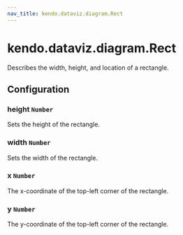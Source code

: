 ```yaml
---
nav_title: kendo.dataviz.diagram.Rect
---
```


# kendo.dataviz.diagram.Rect

Describes the width, height, and location of a rectangle.

## Configuration

### height `Number`

Sets the height of the rectangle.

### width `Number`

Sets the width of the rectangle.

### x `Number`

The x-coordinate of the top-left corner of the rectangle.

### y `Number`

The y-coordinate of the top-left corner of the rectangle.

